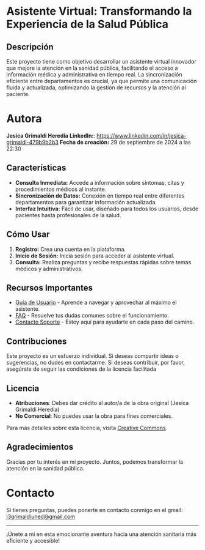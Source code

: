 # Asistente Virtual: Transformando la Experiencia de la Salud Pública

## Descripción

Este proyecto tiene como objetivo desarrollar un asistente virtual innovador que mejore la atención en la sanidad pública, 
facilitando el acceso a información médica y administrativa en tiempo real. La sincronización eficiente entre departamentos es crucial,
ya que permite una comunicación fluida y actualizada, optimizando la gestión de recursos y la atención al paciente.

# Autora
**Jesica Grimaldi Heredia**
**LinkedIn:**: https://www.linkedin.com/in/jesica-grimaldi-479b9b2b3
**Fecha de creación:** 29  de septiembre de 2024 a las 22:30 

## Características

- **Consulta Inmediata:** Accede a información sobre síntomas, citas y procedimientos médicos al instante.
- **Sincronización de Datos:** Conexión en tiempo real entre diferentes departamentos para garantizar información actualizada.
- **Interfaz Intuitiva:** Fácil de usar, diseñado para todos los usuarios, desde pacientes hasta profesionales de la salud.

## Cómo Usar

1. **Registro:** Crea una cuenta en la plataforma.
2. **Inicio de Sesión:** Inicia sesión para acceder al asistente virtual.
3. **Consulta:** Realiza preguntas y recibe respuestas rápidas sobre temas médicos y administrativos.

## Recursos Importantes

- [Guía de Usuario](#) - Aprende a navegar y aprovechar al máximo el asistente.
- [FAQ](#) - Resuelve tus dudas comunes sobre el funcionamiento.
- [Contacto Soporte](#) - Estoy aquí para ayudarte en cada paso del camino.

## Contribuciones

Este proyecto es un esfuerzo individual. Si deseas compartir ideas o sugerencias, no dudes en contactarme.
Si deseas contribuir, por favor, asegúrate de seguir las condiciones de la licencia facilitada

## Licencia
- **Atribuciones**: Debes dar crédito al autor/a de la obra original (Jesica Grimaldi Heredia)
- **No Comercial**: No puedes usar la obra para fines comerciales.

Para más detalles sobre esta licencia, visita [Creative Commons](https://creativecommons.org/licenses/by-nc/4.0/).


## Agradecimientos

Gracias por tu interés en mi proyecto. Juntos, podemos transformar la atención en la sanidad pública.

# Contacto

Si tienes preguntas, puedes ponerte en contacto conmigo en el gmail: j3grimaldiuned@gmail.com

---

¡Únete a mí en esta emocionante aventura hacia una atención sanitaria más eficiente y accesible!

